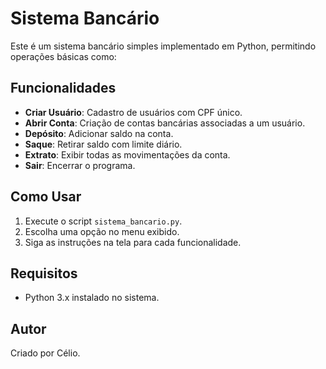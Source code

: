 # Sistema Bancário

Este é um sistema bancário simples implementado em Python, permitindo operações básicas como:

## Funcionalidades
- **Criar Usuário**: Cadastro de usuários com CPF único.
- **Abrir Conta**: Criação de contas bancárias associadas a um usuário.
- **Depósito**: Adicionar saldo na conta.
- **Saque**: Retirar saldo com limite diário.
- **Extrato**: Exibir todas as movimentações da conta.
- **Sair**: Encerrar o programa.

## Como Usar
1. Execute o script `sistema_bancario.py`.
2. Escolha uma opção no menu exibido.
3. Siga as instruções na tela para cada funcionalidade.

## Requisitos
- Python 3.x instalado no sistema.

## Autor
Criado por Célio.

